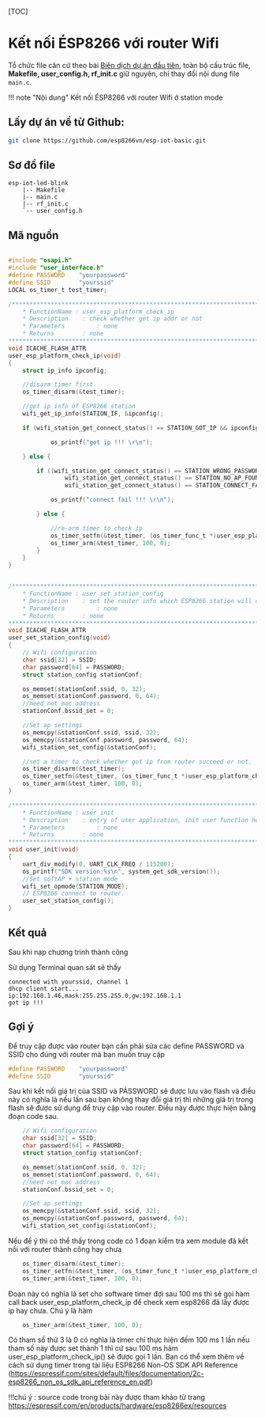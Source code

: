 [TOC]
# Kết nối ÉSP8266 với router Wifi

Tổ chức file căn cứ theo bài [Biên dịch dự án đầu tiên](./compile-first-time.md), toàn bộ cấu trúc file, **Makefile, user_config.h, rf_init.c** giữ nguyên, chỉ thay đổi nội dung file `main.c`.

!!! note "Nội dung"
	Kết nối ÉSP8266 với router Wifi ở station mode
## Lấy dự án về từ Github:

```bash
git clone https://github.com/esp8266vn/esp-iot-basic.git
```
## Sơ đồ file

```
esp-iot-led-blink
    |-- Makefile
    |-- main.c
    |-- rf_init.c
    `-- user_config.h
```

## Mã nguồn

```c

#include "osapi.h"
#include "user_interface.h"
#define PASSWORD	"yourpassword"
#define SSID		"yourssid"
LOCAL os_timer_t test_timer;

/******************************************************************************
	* FunctionName : user_esp_platform_check_ip
	* Description	 : check whether get ip addr or not
	* Parameters		 : none
	* Returns		 : none
*******************************************************************************/
void ICACHE_FLASH_ATTR
user_esp_platform_check_ip(void)
{
	struct ip_info ipconfig;

	//disarm timer first
	os_timer_disarm(&test_timer);

	//get ip info of ESP8266 station
	wifi_get_ip_info(STATION_IF, &ipconfig);

	if (wifi_station_get_connect_status() == STATION_GOT_IP && ipconfig.ip.addr != 0) {

			os_printf("got ip !!! \r\n");

	} else {

		if ((wifi_station_get_connect_status() == STATION_WRONG_PASSWORD ||
				wifi_station_get_connect_status() == STATION_NO_AP_FOUND ||
				wifi_station_get_connect_status() == STATION_CONNECT_FAIL)) {

			os_printf("connect fail !!! \r\n");

		} else {

			//re-arm timer to check ip
			os_timer_setfn(&test_timer, (os_timer_func_t *)user_esp_platform_check_ip, NULL);
			os_timer_arm(&test_timer, 100, 0);
		}
	}
}


/******************************************************************************
	* FunctionName : user_set_station_config
	* Description	 : set the router info which ESP8266 station will connect to 
	* Parameters		 : none
	* Returns		 : none
*******************************************************************************/
void ICACHE_FLASH_ATTR
user_set_station_config(void)
{
	// Wifi configuration
	char ssid[32] = SSID;
	char password[64] = PASSWORD;
	struct station_config stationConf;

	os_memset(stationConf.ssid, 0, 32);
	os_memset(stationConf.password, 0, 64);
	//need not mac address
	stationConf.bssid_set = 0;

	//Set ap settings
	os_memcpy(&stationConf.ssid, ssid, 32);
	os_memcpy(&stationConf.password, password, 64);
	wifi_station_set_config(&stationConf);

	//set a timer to check whether got ip from router succeed or not.
	os_timer_disarm(&test_timer);
	os_timer_setfn(&test_timer, (os_timer_func_t *)user_esp_platform_check_ip, NULL);
	os_timer_arm(&test_timer, 100, 0);
}

/******************************************************************************
	* FunctionName : user_init
	* Description	 : entry of user application, init user function here
	* Parameters		 : none
	* Returns		 : none
*******************************************************************************/
void user_init(void)
{
	uart_div_modify(0, UART_CLK_FREQ / 115200);
	os_printf("SDK version:%s\n", system_get_sdk_version());
	//Set softAP + station mode
	wifi_set_opmode(STATION_MODE);
	// ESP8266 connect to router.
	user_set_station_config();
}

```

## Kết quả

Sau khi nạp chương trình thành công

Sử dụng Terminal quan sát sẽ thấy

```
connected with yourssid, channel 1
dhcp client start...
ip:192.168.1.46,mask:255.255.255.0,gw:192.168.1.1
got ip !!!
```

## Gợi ý

Để truy cập được vào router bạn cần phải sửa các define PASSWORD và SSID cho đúng với router mà bạn muốn truy cập

```c
#define PASSWORD	"yourpassword"
#define SSID		"yourssid"
```

Sau khi kết nối giá trị của SSID và PÁSSWORD sẽ được lưu vào flash và điều này có nghĩa là nếu lần sau  bạn không thay đổi giá trị thì những giá trị trong flash sẽ được sử dụng để truy cập vào router. Điều này được thực hiện bằng đoạn code sau.

```c
	// Wifi configuration
	char ssid[32] = SSID;
	char password[64] = PASSWORD;
	struct station_config stationConf;

	os_memset(stationConf.ssid, 0, 32);
	os_memset(stationConf.password, 0, 64);
	//need not mac address
	stationConf.bssid_set = 0;

	//Set ap settings
	os_memcpy(&stationConf.ssid, ssid, 32);
	os_memcpy(&stationConf.password, password, 64);
	wifi_station_set_config(&stationConf);
```

Nếu để ý thì có thể thấy trong code có 1 đoạn kiểm tra xem module đã kết nối với router thành công hay chưa

```c
	os_timer_disarm(&test_timer);
	os_timer_setfn(&test_timer, (os_timer_func_t *)user_esp_platform_check_ip, NULL);
	os_timer_arm(&test_timer, 100, 0);
```
Đoạn này có nghĩa là set cho software timer đợi sau 100 ms thì sẽ gọi hàm call back user_esp_platform_check_ip
để check xem esp8266 đã lấy được ip hay chưa.
Chú ý là hàm

```c
	os_timer_arm(&test_timer, 100, 0);
```

Có tham số thứ 3 là 0 có nghĩa là timer chỉ thực hiện đếm 100 ms 1 lần nếu tham số này được set thành 1 thì cứ sau 100 ms hàm user_esp_platform_check_ip() sẽ được gọi 1 lần.
Bạn có thể xem thêm về cách sử dụng timer trong tài liệu ESP8266 Non-OS SDK API Reference (https://espressif.com/sites/default/files/documentation/2c-esp8266_non_os_sdk_api_reference_en.pdf)

!!!chú ý : source code trong bài này được tham khảo từ trang https://espressif.com/en/products/hardware/esp8266ex/resources

